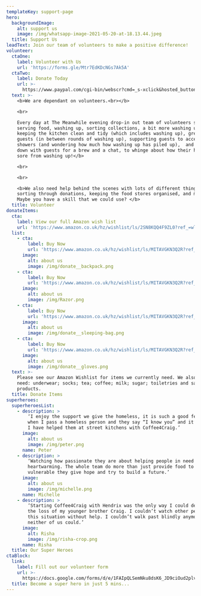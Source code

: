 ```yaml
---
templateKey: support-page
hero:
  backgroundImage:
    alt: support us
    image: /img/whatsapp-image-2021-05-20-at-18.13.44.jpeg
  title: Support Us
leadText: Join our team of volunteers to make a positive difference!
volunteer:
  ctaOne:
    label: Volunteer with Us
    url: 'https://forms.gle/Mtr7EdKDcNGs7Ak5A'
  ctaTwo:
    label: Donate Today
    url: >-
      https://www.paypal.com/cgi-bin/webscr?cmd=_s-xclick&hosted_button_id=VBW25QGTWEMYC&source=url
  text: >-
    <b>We are dependant on volunteers.<br></b>

    <br>

    Every day at The Meanwhile evening drop-in out team of volunteers support
    serving food, washing up, sorting collections, a bit more washing up, 
    keeping the kitchen clean and tidy (which includes washing up), greeting
    guests (in between rounds of washing up), supporting guests to access
    showers (and wondering how much how washing up has piled up),  and sitting
    down with guests for a brew and a chat, to whinge about how their hands are
    sore from washing up!</b>

    <br>

    <br>

    <b>We also need help behind the scenes with lots of different things like
    sorting through donations, keeping the food stores organised, and much more!
    Maybe you have a skill that we could use? </b>
  title: Volunteer
donateItems:
  cta:
    label: View our full Amazon wish list
    url: 'https://www.amazon.co.uk/hz/wishlist/ls/2SN8KQQ4F9ZL0?ref_=wl_fv_le'
  list:
    - cta:
        label: Buy Now
        url: 'https://www.amazon.co.uk/hz/wishlist/ls/MITAVGKN3Q2R?ref_=wl_share'
      image:
        alt: about us
        image: /img/donate__backpack.png
    - cta:
        label: Buy Now
        url: 'https://www.amazon.co.uk/hz/wishlist/ls/MITAVGKN3Q2R?ref_=wl_share'
      image:
        alt: about us
        image: /img/Razor.png
    - cta:
        label: Buy Now
        url: 'https://www.amazon.co.uk/hz/wishlist/ls/MITAVGKN3Q2R?ref_=wl_share'
      image:
        alt: about us
        image: /img/donate__sleeping-bag.png
    - cta:
        label: Buy Now
        url: 'https://www.amazon.co.uk/hz/wishlist/ls/MITAVGKN3Q2R?ref_=wl_share'
      image:
        alt: about us
        image: /img/donate__gloves.png
  text: >-
    Please see our Amazon Wishlist for items we currently need. We also always
    need: underwear; socks; tea; coffee; milk; sugar; toiletries and sanitary
    products. 
  title: Donate Items
superheroes:
  superheroesList:
    - description: >
        ‘I enjoy the support we give the homeless, it is such a good feeling
        when I pass a homeless person and they say “I know you” and it’s because
        I have helped them at street kitchens with Coffee4Craig.’
      image:
        alt: about us
        image: /img/peter.png
      name: Peter
    - description: >
        ‘Watching how passionate they are about helping people in need is
        heartwarming. The whole team do more than just provide food to the
        vulnerable they give hope and try to build a future.’
      image:
        alt: about us
        image: /img/michelle.png
      name: Michelle
    - description: >
        ‘Starting Coffee4Craig with Hendrix was the only way I could deal with
        the loss of my younger brother Craig. I couldn’t watch other people in
        this situation without help. I couldn’t walk past blindly anymore,
        neither of us could.’
      image:
        alt: Risha
        image: /img/risha-crop.png
      name: Risha
  title: Our Super Heroes
ctaBlock:
  link:
    label: Fill out our volunteer form
    url: >-
      https://docs.google.com/forms/d/e/1FAIpQLSemNku8dsK6_JD9ciOud2plvPN3wxKdMihiAaUvB3pOaoXwMA/viewform
  title: Become a super hero in just 5 mins...
---
```


